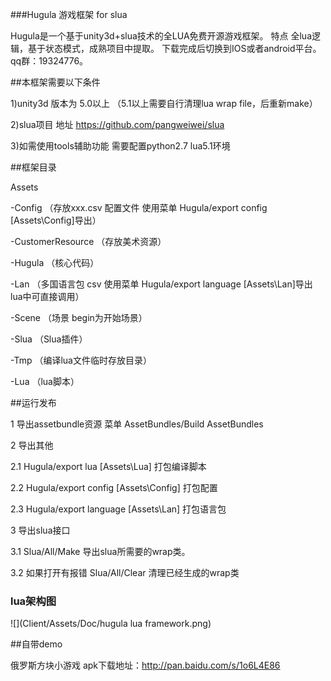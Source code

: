 ###Hugula 游戏框架 for slua

Hugula是一个基于unity3d+slua技术的全LUA免费开源游戏框架。
特点 全lua逻辑，基于状态模式，成熟项目中提取。
下载完成后切换到IOS或者android平台。
qq群：19324776。
 
##本框架需要以下条件

1)unity3d 版本为 5.0以上 （5.1以上需要自行清理lua wrap file，后重新make）

2)slua项目 地址 https://github.com/pangweiwei/slua

3)如需使用tools辅助功能 需要配置python2.7 lua5.1环境

##框架目录

Assets

-Config               （存放xxx.csv 配置文件 使用菜单 Hugula/export config [Assets\Config]导出）

-CustomerResource     （存放美术资源）

-Hugula               （核心代码）

-Lan                  （多国语言包 csv   使用菜单 Hugula/export language [Assets\Lan]导出 lua中可直接调用）

-Scene                （场景 begin为开始场景）

-Slua                 （Slua插件）

-Tmp                  （编译lua文件临时存放目录）

-Lua                  （lua脚本）


##运行发布

1 导出assetbundle资源 菜单 AssetBundles/Build AssetBundles

2 导出其他

 2.1 Hugula/export lua [Assets\Lua]          打包编译脚本
 
 2.2 Hugula/export config [Assets\Config]    打包配置
 
 2.3 Hugula/export language [Assets\Lan]     打包语言包
 
3 导出slua接口

 3.1 Slua/All/Make   导出slua所需要的wrap类。
 
 3.2 如果打开有报错 Slua/All/Clear	清理已经生成的wrap类

### lua架构图

![](Client/Assets/Doc/hugula lua framework.png)

##自带demo

俄罗斯方块小游戏 apk下载地址：http://pan.baidu.com/s/1o6L4E86
